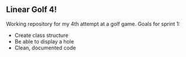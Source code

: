 ## Linear Golf 4!
Working repository for my 4th attempt at a golf game.
Goals for sprint 1:
 - Create class structure
 - Be able to display a hole
 - Clean, documented code
